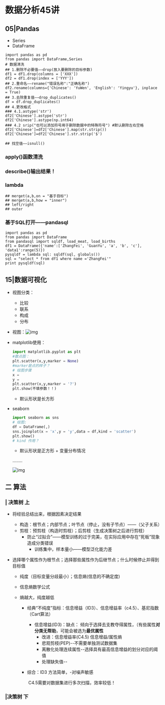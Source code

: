 # 数据分析45讲



## 05|Pandas

- Series
- DataFrame

 ~~~
import pandas as pd
from pandas import DataFrame,Series
# 数据清洗
## 1.删除不必要值——drop(放入要删除的目标参数)
df1 = df1.drop(columns = ['XXX'])
df2 = df1.drop(index = ['YYY'])
## 2.重命名——rename("错误名称":"正确名称")
df2.rename(columns={'Chinese': 'YuWen', 'English': 'Yingyu'}, inplace = True)
## 3.去除重复值——drop_duplicates()
df = df.drop_duplicates() 
## 4.更改格式
### 4.1.astype('str')
df2['Chinese'].astype('str') 
df2['Chinese'].astype(np.int64) 
### 4.2 srip("也可以添加符号用于删除数据中的特殊符号") #默认删除左右空格
df2['Chinese']=df2['Chinese'].map(str.strip())
df2['Chinese']=df2['Chinese'].str.strip('$')

## 找空值——isnull()
 ~~~

### apply()函数清洗
### describe()输出结果！
### lambda

~~~
## merget(a,b,on = "基于目标")
## merget(a,b,how = "inner")
## left/right
## outer
~~~
### 基于SQL打开——pandasql
~~~
import pandas as pd
from pandas import DataFrame
from pandasql import sqldf, load_meat, load_births
df1 = DataFrame({'name':['ZhangFei', 'GuanYu', 'a', 'b', 'c'], 'data1':range(5)})
pysqldf = lambda sql: sqldf(sql, globals())
sql = "select * from df1 where name ='ZhangFei'"
print pysqldf(sql)

~~~

## 15|数据可视化

- 视图分类：
  - 比较
  - 联系
  - 构成
  - 分布
- 视图：![img](https://static001.geekbang.org/resource/image/46/75/4673a17085302cfe9177f8ee687ac675.png)

- matplotlib使用：

  ~~~python
  import matplotlib.pyplot as plt
  #散点图：
  plt.scatter(x,y,marker = None)
  #marker是点的样子？
  # 绘图步骤
  x = 
  y = 
  plt.scatter(x,y,marker = '?')
  plt.show(不填参数！！)
  ~~~

  - 默认形状是长方形

- seaborn

  ~~~python
  import seaborn as sns
  # 绘图:
  df = DataFrame(,)
  sns.joinplot(x = 'x',y = 'y',data = df,kind = 'scatter')
  plt.show()
  # kind 作用？
  ~~~

  - 默认形状是正方形 + 变量分布情况

  

  ........

  ![img](https://static001.geekbang.org/resource/image/8e/d2/8ed2addb00a4329dd63bba669f427fd2.png)

  

## 二 算法

### | 决策树  上

- 将经验总结出来，根据因素决定结果

  - 构造：根节点；内部节点；叶节点（停止，没有子节点）——（父子关系）
  - 剪枝：预剪枝（构造时剪枝）；后剪枝（生成决策树之后进行剪枝）
    - 防止“过拟合”——模型训练的过于完美，在实际应用中存在“死板”现象造成分类错误
      - 训练集中，样本量小——模型泛化能力差

- 选择哪个属性作为根节点；选择那些属性作为后继节点；什么时候停止并得到目标值

  - 纯度（目标变量分歧最小）；信息熵(信息的不确定度)

  - 信息熵数学公式

  - 熵越大，纯度越低

    - 经典“不纯度”指标：信息增益（ID3）、信息增益率（c4.5）、基尼指数（Cart算法）

      - 信息增益(ID3)：缺点：	倾向于选择去支教夺得属性，（有些属性**对分类无帮助**，可能会被选为**最优属性**
        -  改进：信息增益率(C4.5) 信息增益/属性熵
        - 悲观剪枝(PEP)--不需要单独测试数据集
        - 离散化处理连续属性--选择具有最高信息增益的划分对应的阈值
        - 处理缺失值--

    - 综合：ID3 方法简单，-对噪声敏感

      ​			C4.5需要对数据集进行多次扫描，效率较低！

      

### |决策树  下

